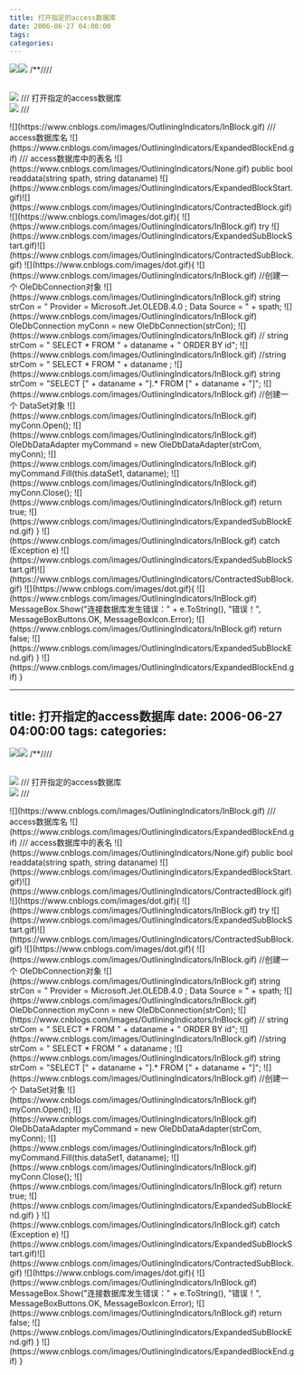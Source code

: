 ```yaml
---
title: 打开指定的access数据库
date: 2006-06-27 04:00:00
tags: 
categories: 
---
```

![](https://www.cnblogs.com/images/OutliningIndicators/ExpandedBlockStart.gif)![](https://www.cnblogs.com/images/OutliningIndicators/ContractedBlock.gif)
/**//// <summary>  
![](https://www.cnblogs.com/images/OutliningIndicators/InBlock.gif)        ///
打开指定的access数据库  
![](https://www.cnblogs.com/images/OutliningIndicators/InBlock.gif)        ///
</summary>  
![](https://www.cnblogs.com/images/OutliningIndicators/InBlock.gif)        ///
<param name="spath">access数据库名</param>  
![](https://www.cnblogs.com/images/OutliningIndicators/ExpandedBlockEnd.gif)
/// <param name="dataname">access数据库中的表名</param>  
![](https://www.cnblogs.com/images/OutliningIndicators/None.gif)        public
bool readdata(string spath, string dataname)  
![](https://www.cnblogs.com/images/OutliningIndicators/ExpandedBlockStart.gif)![](https://www.cnblogs.com/images/OutliningIndicators/ContractedBlock.gif)
![](https://www.cnblogs.com/images/dot.gif){  
![](https://www.cnblogs.com/images/OutliningIndicators/InBlock.gif)
try  
![](https://www.cnblogs.com/images/OutliningIndicators/ExpandedSubBlockStart.gif)![](https://www.cnblogs.com/images/OutliningIndicators/ContractedSubBlock.gif)
![](https://www.cnblogs.com/images/dot.gif){  
![](https://www.cnblogs.com/images/OutliningIndicators/InBlock.gif)
//创建一个 OleDbConnection对象  
![](https://www.cnblogs.com/images/OutliningIndicators/InBlock.gif)
string strCon = " Provider = Microsoft.Jet.OLEDB.4.0 ; Data Source = " +
spath;  
![](https://www.cnblogs.com/images/OutliningIndicators/InBlock.gif)
OleDbConnection myConn = new OleDbConnection(strCon);  
![](https://www.cnblogs.com/images/OutliningIndicators/InBlock.gif)
// string strCom = " SELECT * FROM " + dataname + " ORDER BY  id";  
![](https://www.cnblogs.com/images/OutliningIndicators/InBlock.gif)
//string strCom = " SELECT * FROM " + dataname ;  
![](https://www.cnblogs.com/images/OutliningIndicators/InBlock.gif)
string strCom = "SELECT [" + dataname + "].* FROM [" + dataname + "]";  
![](https://www.cnblogs.com/images/OutliningIndicators/InBlock.gif)
//创建一个 DataSet对象  
![](https://www.cnblogs.com/images/OutliningIndicators/InBlock.gif)
myConn.Open();  
![](https://www.cnblogs.com/images/OutliningIndicators/InBlock.gif)
OleDbDataAdapter myCommand = new OleDbDataAdapter(strCom, myConn);  
![](https://www.cnblogs.com/images/OutliningIndicators/InBlock.gif)
myCommand.Fill(this.dataSet1, dataname);  
![](https://www.cnblogs.com/images/OutliningIndicators/InBlock.gif)
myConn.Close();  
![](https://www.cnblogs.com/images/OutliningIndicators/InBlock.gif)
return true;  
![](https://www.cnblogs.com/images/OutliningIndicators/ExpandedSubBlockEnd.gif)
}  
![](https://www.cnblogs.com/images/OutliningIndicators/InBlock.gif)
catch (Exception e)  
![](https://www.cnblogs.com/images/OutliningIndicators/ExpandedSubBlockStart.gif)![](https://www.cnblogs.com/images/OutliningIndicators/ContractedSubBlock.gif)
![](https://www.cnblogs.com/images/dot.gif){  
![](https://www.cnblogs.com/images/OutliningIndicators/InBlock.gif)
MessageBox.Show("连接数据库发生错误：" + e.ToString(), "错误！", MessageBoxButtons.OK,
MessageBoxIcon.Error);  
![](https://www.cnblogs.com/images/OutliningIndicators/InBlock.gif)
return false;  
![](https://www.cnblogs.com/images/OutliningIndicators/ExpandedSubBlockEnd.gif)
}  
![](https://www.cnblogs.com/images/OutliningIndicators/ExpandedBlockEnd.gif)
}

---
title: 打开指定的access数据库
date: 2006-06-27 04:00:00
tags: 
categories: 
---
![](https://www.cnblogs.com/images/OutliningIndicators/ExpandedBlockStart.gif)![](https://www.cnblogs.com/images/OutliningIndicators/ContractedBlock.gif)
/**//// <summary>  
![](https://www.cnblogs.com/images/OutliningIndicators/InBlock.gif)        ///
打开指定的access数据库  
![](https://www.cnblogs.com/images/OutliningIndicators/InBlock.gif)        ///
</summary>  
![](https://www.cnblogs.com/images/OutliningIndicators/InBlock.gif)        ///
<param name="spath">access数据库名</param>  
![](https://www.cnblogs.com/images/OutliningIndicators/ExpandedBlockEnd.gif)
/// <param name="dataname">access数据库中的表名</param>  
![](https://www.cnblogs.com/images/OutliningIndicators/None.gif)        public
bool readdata(string spath, string dataname)  
![](https://www.cnblogs.com/images/OutliningIndicators/ExpandedBlockStart.gif)![](https://www.cnblogs.com/images/OutliningIndicators/ContractedBlock.gif)
![](https://www.cnblogs.com/images/dot.gif){  
![](https://www.cnblogs.com/images/OutliningIndicators/InBlock.gif)
try  
![](https://www.cnblogs.com/images/OutliningIndicators/ExpandedSubBlockStart.gif)![](https://www.cnblogs.com/images/OutliningIndicators/ContractedSubBlock.gif)
![](https://www.cnblogs.com/images/dot.gif){  
![](https://www.cnblogs.com/images/OutliningIndicators/InBlock.gif)
//创建一个 OleDbConnection对象  
![](https://www.cnblogs.com/images/OutliningIndicators/InBlock.gif)
string strCon = " Provider = Microsoft.Jet.OLEDB.4.0 ; Data Source = " +
spath;  
![](https://www.cnblogs.com/images/OutliningIndicators/InBlock.gif)
OleDbConnection myConn = new OleDbConnection(strCon);  
![](https://www.cnblogs.com/images/OutliningIndicators/InBlock.gif)
// string strCom = " SELECT * FROM " + dataname + " ORDER BY  id";  
![](https://www.cnblogs.com/images/OutliningIndicators/InBlock.gif)
//string strCom = " SELECT * FROM " + dataname ;  
![](https://www.cnblogs.com/images/OutliningIndicators/InBlock.gif)
string strCom = "SELECT [" + dataname + "].* FROM [" + dataname + "]";  
![](https://www.cnblogs.com/images/OutliningIndicators/InBlock.gif)
//创建一个 DataSet对象  
![](https://www.cnblogs.com/images/OutliningIndicators/InBlock.gif)
myConn.Open();  
![](https://www.cnblogs.com/images/OutliningIndicators/InBlock.gif)
OleDbDataAdapter myCommand = new OleDbDataAdapter(strCom, myConn);  
![](https://www.cnblogs.com/images/OutliningIndicators/InBlock.gif)
myCommand.Fill(this.dataSet1, dataname);  
![](https://www.cnblogs.com/images/OutliningIndicators/InBlock.gif)
myConn.Close();  
![](https://www.cnblogs.com/images/OutliningIndicators/InBlock.gif)
return true;  
![](https://www.cnblogs.com/images/OutliningIndicators/ExpandedSubBlockEnd.gif)
}  
![](https://www.cnblogs.com/images/OutliningIndicators/InBlock.gif)
catch (Exception e)  
![](https://www.cnblogs.com/images/OutliningIndicators/ExpandedSubBlockStart.gif)![](https://www.cnblogs.com/images/OutliningIndicators/ContractedSubBlock.gif)
![](https://www.cnblogs.com/images/dot.gif){  
![](https://www.cnblogs.com/images/OutliningIndicators/InBlock.gif)
MessageBox.Show("连接数据库发生错误：" + e.ToString(), "错误！", MessageBoxButtons.OK,
MessageBoxIcon.Error);  
![](https://www.cnblogs.com/images/OutliningIndicators/InBlock.gif)
return false;  
![](https://www.cnblogs.com/images/OutliningIndicators/ExpandedSubBlockEnd.gif)
}  
![](https://www.cnblogs.com/images/OutliningIndicators/ExpandedBlockEnd.gif)
}

